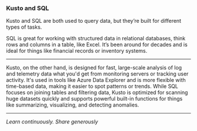 ### Kusto and SQL 

Kusto and SQL are both used to query data, but they’re built for different types of tasks. 

SQL is great for working with structured data in relational databases, think rows and columns in a table, like Excel. It’s been around for decades and is ideal for things like financial records or inventory systems. 

---

Kusto, on the other hand, is designed for fast, large-scale analysis of log and telemetry data what you'd get from monitoring servers or tracking user activity. It's used in tools like Azure Data Explorer and is more flexible with time-based data, making it easier to spot patterns or trends. While SQL focuses on joining tables and filtering data, Kusto is optimized for scanning huge datasets quickly and supports powerful built-in functions for things like summarizing, visualizing, and detecting anomalies.

---

*Learn continuously. Share generously*
